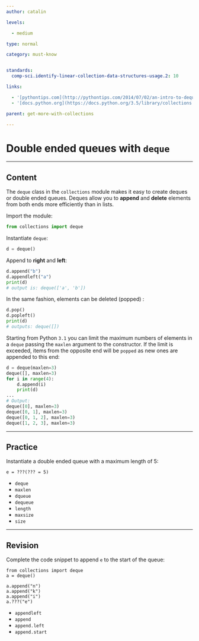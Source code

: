 ```yaml
---
author: catalin

levels:

  - medium

type: normal

category: must-know


standards:
  comp-sci.identify-linear-collection-data-structures-usage.2: 10

links:

  - '[pythontips.com](http://pythontips.com/2014/07/02/an-intro-to-deque-module/){website}'
  - '[docs.python.org](https://docs.python.org/3.5/library/collections.html#deque-objects){website}'

parent: get-more-with-collections

---
```


# Double ended queues with `deque`

---
## Content

The `deque` class in the `collections` module makes it easy to create deques or double ended queues. Deques allow you to  **append** and **delete** elements from both ends more efficiently than in lists.

Import the module:
```python
from collections import deque
```

Instantiate `deque`:
```python
d = deque()
```
Append to **right** and **left**:
```python
d.append("b")
d.appendleft("a")
print(d)
# output is: deque(['a', 'b'])
```
In the same fashion, elements can be deleted (popped) :
```python
d.pop()
d.popleft()
print(d)
# outputs: deque([])
```

Starting from Python `3.1` you can limit the maximum numbers of elements in a `deque` passing the `maxlen` argument to the constructor. If the limit is exceeded, items from the opposite end will be `popped` as new ones are appended to this end:
```python
d = deque(maxlen=3)
deque([], maxlen=3)
for i in range(4):
    d.append(i)
    print(d)
...
# Output:
deque([0], maxlen=3)
deque([0, 1], maxlen=3)
deque([0, 1, 2], maxlen=3)
deque([1, 2, 3], maxlen=3)
```

---
## Practice

Instantiate a double ended queue with a maximum length of 5:

```
e = ???(??? = 5)
```


* `deque`
* `maxlen`
* `dqueue`
* `dequeue`
* `length`
* `maxsize`
* `size`

---
## Revision

Complete the code snippet to append `e` to the start of the queue:

```
from collections import deque
a = deque()

a.append("n")
a.append("k")
a.append("i")
a.???("e")
```

* `appendleft`
* `append`
* `append.left`
* `append.start`
 
